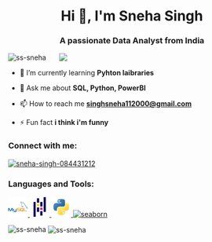 <h1 align="center">Hi 👋, I'm Sneha Singh</h1>
<h3 align="center">A passionate Data Analyst from India</h3>
<img align="right" atl="coding" width="400" src="https://user-images.githubusercontent.com/74038190/236119160-976a0405-caa7-470c-9356-16d43402ea0a.gif"


<p align="left"> <img src="https://komarev.com/ghpvc/?username=ss-sneha&label=Profile%20views&color=0e75b6&style=flat" alt="ss-sneha" /> </p>

- 🌱 I’m currently learning **Pyhton laibraries**

- 💬 Ask me about **SQL, Python, PowerBI**

- 📫 How to reach me **singhsneha112000@gmail.com**

- ⚡ Fun fact **i think i'm funny**

<h3 align="left">Connect with me:</h3>
<p align="left">
<a href="https://linkedin.com/in/sneha-singh-084431212" target="blank"><img align="center" src="https://raw.githubusercontent.com/rahuldkjain/github-profile-readme-generator/master/src/images/icons/Social/linked-in-alt.svg" alt="sneha-singh-084431212" height="30" width="40" /></a>
</p>

<h3 align="left">Languages and Tools:</h3>
<p align="left"> <a href="https://www.mysql.com/" target="_blank" rel="noreferrer"> <img src="https://raw.githubusercontent.com/devicons/devicon/master/icons/mysql/mysql-original-wordmark.svg" alt="mysql" width="40" height="40"/> </a> <a href="https://pandas.pydata.org/" target="_blank" rel="noreferrer"> <img src="https://raw.githubusercontent.com/devicons/devicon/2ae2a900d2f041da66e950e4d48052658d850630/icons/pandas/pandas-original.svg" alt="pandas" width="40" height="40"/> </a> <a href="https://www.python.org" target="_blank" rel="noreferrer"> <img src="https://raw.githubusercontent.com/devicons/devicon/master/icons/python/python-original.svg" alt="python" width="40" height="40"/> </a> <a href="https://seaborn.pydata.org/" target="_blank" rel="noreferrer"> <img src="https://seaborn.pydata.org/_images/logo-mark-lightbg.svg" alt="seaborn" width="40" height="40"/> </a> </p>

<p><img align="left" src="https://github-readme-stats.vercel.app/api/top-langs?username=ss-sneha&show_icons=true&locale=en&layout=compact" alt="ss-sneha" /></p>

<p>&nbsp;<img align="center" src="https://github-readme-stats.vercel.app/api?username=ss-sneha&show_icons=true&locale=en" alt="ss-sneha" /></p>



